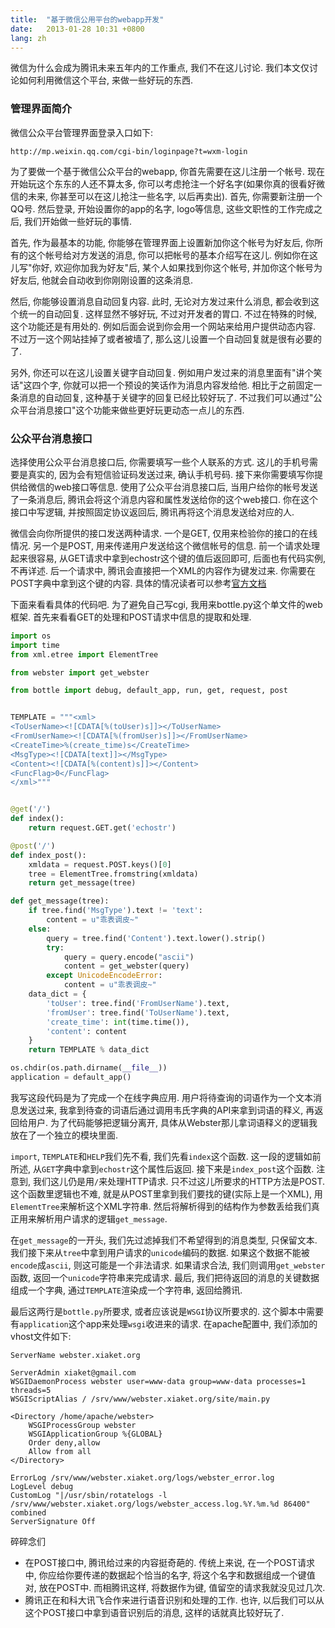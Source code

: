 ```yaml
---
title:  "基于微信公用平台的webapp开发"
date:   2013-01-28 10:31 +0800
lang: zh
---
```


微信为什么会成为腾讯未来五年内的工作重点, 我们不在这儿讨论. 我们本文仅讨论如何利用微信这个平台, 来做一些好玩的东西.

### 管理界面简介

微信公众平台管理界面登录入口如下:

```
http://mp.weixin.qq.com/cgi-bin/loginpage?t=wxm-login
```

为了要做一个基于微信公众平台的webapp, 你首先需要在这儿注册一个帐号. 现在开始玩这个东东的人还不算太多, 你可以考虑抢注一个好名字(如果你真的很看好微信的未来, 你甚至可以在这儿抢注一些名字, 以后再卖出). 首先, 你需要新注册一个QQ号. 然后登录, 开始设置你的app的名字, logo等信息, 这些文职性的工作完成之后, 我们开始做一些好玩的事情.

首先, 作为最基本的功能, 你能够在管理界面上设置新加你这个帐号为好友后, 你所有的这个帐号给对方发送的消息, 你可以把帐号的基本介绍写在这儿. 例如你在这儿写"你好, 欢迎你加我为好友"后, 某个人如果找到你这个帐号, 并加你这个帐号为好友后, 他就会自动收到你刚刚设置的这条消息.

然后, 你能够设置消息自动回复内容. 此时, 无论对方发过来什么消息, 都会收到这个统一的自动回复. 这样显然不够好玩, 不过对开发者的胃口. 不过在特殊的时候, 这个功能还是有用处的. 例如后面会说到你会用一个网站来给用户提供动态内容. 不过万一这个网站挂掉了或者被墙了, 那么这儿设置一个自动回复就是很有必要的了.

另外, 你还可以在这儿设置关键字自动回复. 例如用户发过来的消息里面有"讲个笑话"这四个字, 你就可以把一个预设的笑话作为消息内容发给他. 相比于之前固定一条消息的自动回复, 这种基于关键字的回复已经比较好玩了. 不过我们可以通过"公众平台消息接口"这个功能来做些更好玩更动态一点儿的东西.

### 公众平台消息接口

选择使用公众平台消息接口后, 你需要填写一些个人联系的方式. 这儿的手机号需要是真实的, 因为会有短信验证码发送过来, 确认手机号码. 接下来你需要填写你提供给微信的web接口等信息. 使用了公众平台消息接口后, 当用户给你的帐号发送了一条消息后, 腾讯会将这个消息内容和属性发送给你的这个web接口. 你在这个接口中写逻辑, 并按照固定协议返回后, 腾讯再将这个消息发送给对应的人.

微信会向你所提供的接口发送两种请求. 一个是GET, 仅用来检验你的接口的在线情况. 另一个是POST, 用来传递用户发送给这个微信帐号的信息. 前一个请求处理起来很容易, 从GET请求中拿到echostr这个键的值后返回即可, 后面也有代码实例, 不再详述. 后一个请求中, 腾讯会直接把一个XML的内容作为键发过来. 你需要在POST字典中拿到这个键的内容. 具体的情况读者可以参考[官方文档](http://mp.weixin.qq.com/cgi-bin/readtemplate?t=wxm-callbackapi-doc&lang=zh_CN)

下面来看看具体的代码吧. 为了避免自己写cgi, 我用来bottle.py这个单文件的web框架. 首先来看看GET的处理和POST请求中信息的提取和处理.

```python
import os
import time
from xml.etree import ElementTree

from webster import get_webster

from bottle import debug, default_app, run, get, request, post


TEMPLATE = """<xml>
<ToUserName><![CDATA[%(toUser)s]]></ToUserName>
<FromUserName><![CDATA[%(fromUser)s]]></FromUserName>
<CreateTime>%(create_time)s</CreateTime>
<MsgType><![CDATA[text]]></MsgType>
<Content><![CDATA[%(content)s]]></Content>
<FuncFlag>0</FuncFlag>
</xml>"""


@get('/')
def index():
    return request.GET.get('echostr')

@post('/')
def index_post():
    xmldata = request.POST.keys()[0]
    tree = ElementTree.fromstring(xmldata)
    return get_message(tree)

def get_message(tree):
    if tree.find('MsgType').text != 'text':
        content = u"乖表调皮~"
    else:
        query = tree.find('Content').text.lower().strip()
        try:
            query = query.encode("ascii")
            content = get_webster(query)
        except UnicodeEncodeError:
            content = u"乖表调皮~"
    data_dict = {
        'toUser': tree.find('FromUserName').text,
        'fromUser': tree.find('ToUserName').text,
        'create_time': int(time.time()),
        'content': content
    }
    return TEMPLATE % data_dict

os.chdir(os.path.dirname(__file__))
application = default_app()
```

我写这段代码是为了完成一个在线字典应用. 用户将待查询的词语作为一个文本消息发送过来, 我拿到待查的词语后通过调用韦氏字典的API来拿到词语的释义, 再返回给用户. 为了代码能够把逻辑分离开, 具体从Webster那儿拿词语释义的逻辑我放在了一个独立的模块里面.

`import`, `TEMPLATE`和`HELP`我们先不看, 我们先看`index`这个函数. 这一段的逻辑如前所述, 从`GET`字典中拿到`echostr`这个属性后返回. 接下来是`index_post`这个函数. 注意到, 我们这儿仍是用`/`来处理HTTP请求. 只不过这儿所要求的HTTP方法是POST. 这个函数里逻辑也不难, 就是从POST里拿到我们要找的键(实际上是一个XML), 用`ElementTree`来解析这个XML字符串. 然后将解析得到的结构作为参数丢给我们真正用来解析用户请求的逻辑`get_message`.

在`get_message`的一开头, 我们先过滤掉我们不希望得到的消息类型, 只保留文本. 我们接下来从`tree`中拿到用户请求的`unicode`编码的数据. 如果这个数据不能被`encode`成`ascii`, 则这可能是一个非法请求. 如果请求合法, 我们则调用`get_webster`函数, 返回一个`unicode`字符串来完成请求. 最后, 我们把待返回的消息的关键数据组成一个字典, 通过`TEMPLATE`渲染成一个字符串, 返回给腾讯.

最后这两行是`bottle.py`所要求, 或者应该说是`WSGI`协议所要求的. 这个脚本中需要有`application`这个app来处理`wsgi`收进来的请求. 在apache配置中, 我们添加的vhost文件如下:

```
ServerName webster.xiaket.org

ServerAdmin xiaket@gmail.com
WSGIDaemonProcess webster user=www-data group=www-data processes=1 threads=5
WSGIScriptAlias / /srv/www/webster.xiaket.org/site/main.py

<Directory /home/apache/webster>
    WSGIProcessGroup webster
    WSGIApplicationGroup %{GLOBAL}
    Order deny,allow
    Allow from all
</Directory>

ErrorLog /srv/www/webster.xiaket.org/logs/webster_error.log
LogLevel debug
CustomLog "|/usr/sbin/rotatelogs -l /srv/www/webster.xiaket.org/logs/webster_access.log.%Y.%m.%d 86400" combined
ServerSignature Off
```

碎碎念们

* 在POST接口中, 腾讯给过来的内容挺奇葩的. 传统上来说, 在一个POST请求中, 你应给你要传递的数据起个恰当的名字, 将这个名字和数据组成一个键值对, 放在POST中. 而相腾讯这样, 将数据作为键, 值留空的请求我就没见过几次.
* 腾讯正在和科大讯飞合作来进行语音识别和处理的工作. 也许, 以后我们可以从这个POST接口中拿到语音识别后的消息, 这样的话就真比较好玩了.
